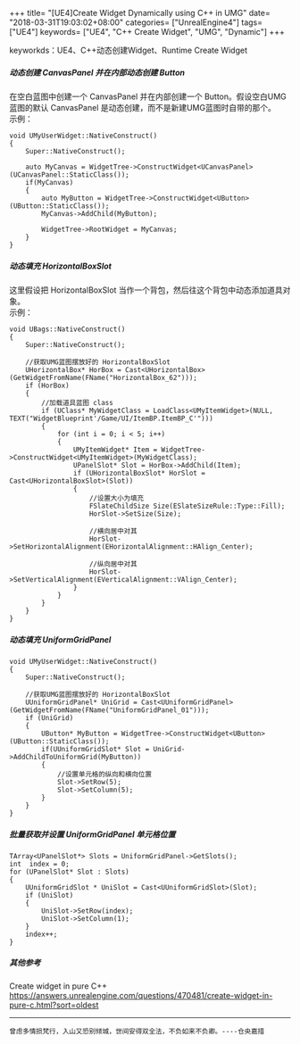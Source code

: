 +++
title= "[UE4]Create Widget Dynamically using C++ in UMG"
date= "2018-03-31T19:03:02+08:00"
categories= ["UnrealEngine4"]
tags= ["UE4"]
keywords= ["UE4", "C++ Create Widget", "UMG", "Dynamic"]
+++

keyworkds：UE4、C++动态创建Widget、Runtime Create Widget

##### 动态创建 CanvasPanel 并在内部动态创建 Button

在空白蓝图中创建一个 CanvasPanel 并在内部创建一个 Button。假设空白UMG蓝图的默认 CanvasPanel 是动态创建，而不是新建UMG蓝图时自带的那个。  
示例：

    void UMyUserWidget::NativeConstruct()
    {
        Super::NativeConstruct();
        
        auto MyCanvas = WidgetTree->ConstructWidget<UCanvasPanel>(UCanvasPanel::StaticClass());
        if(MyCanvas)
        {
            auto MyButton = WidgetTree->ConstructWidget<UButton>(UButton::StaticClass());
            MyCanvas->AddChild(MyButton);
            
            WidgetTree->RootWidget = MyCanvas;
        }
    }
    
##### 动态填充 HorizontalBoxSlot

这里假设把 HorizontalBoxSlot 当作一个背包，然后往这个背包中动态添加道具对象。  
示例：

    void UBags::NativeConstruct()
    {
        Super::NativeConstruct();

        //获取UMG蓝图摆放好的 HorizontalBoxSlot
        UHorizontalBox* HorBox = Cast<UHorizontalBox>(GetWidgetFromName(FName("HorizontalBox_62")));
        if (HorBox)
        {
            //加载道具蓝图 class
            if (UClass* MyWidgetClass = LoadClass<UMyItemWidget>(NULL, TEXT("WidgetBlueprint'/Game/UI/ItemBP.ItemBP_C'")))
            {
                for (int i = 0; i < 5; i++)
                {
                    UMyItemWidget* Item = WidgetTree->ConstructWidget<UMyItemWidget>(MyWidgetClass);
                    UPanelSlot* Slot = HorBox->AddChild(Item);
                    if (UHorizontalBoxSlot* HorSlot = Cast<UHorizontalBoxSlot>(Slot))
                    {
                        //设置大小为填充
                        FSlateChildSize Size(ESlateSizeRule::Type::Fill);
                        HorSlot->SetSize(Size);

                        //横向居中对其
                        HorSlot->SetHorizontalAlignment(EHorizontalAlignment::HAlign_Center);
                        
                        //纵向居中对其
                        HorSlot->SetVerticalAlignment(EVerticalAlignment::VAlign_Center);
                    }
                }
            }
        }
    }

##### 动态填充 UniformGridPanel

    void UMyUserWidget::NativeConstruct()
    {
        Super::NativeConstruct();

        //获取UMG蓝图摆放好的 HorizontalBoxSlot
        UUniformGridPanel* UniGrid = Cast<UUniformGridPanel>(GetWidgetFromName(FName("UniformGridPanel_01")));
        if (UniGrid)
        {
            UButton* MyButton = WidgetTree->ConstructWidget<UButton>(UButton::StaticClass());
            if(UUniformGridSlot* Slot = UniGrid->AddChildToUniformGrid(MyButton))
            {
                //设置单元格的纵向和横向位置
                Slot->SetRow(5);
                Slot->SetColumn(5);
            }
        }
    }

##### 批量获取并设置 UniformGridPanel 单元格位置

    TArray<UPanelSlot*> Slots = UniformGridPanel->GetSlots();
	int  index = 0;
	for (UPanelSlot* Slot : Slots)
	{
		UUniformGridSlot * UniSlot = Cast<UUniformGridSlot>(Slot);
		if (UniSlot)
		{
			UniSlot->SetRow(index);
			UniSlot->SetColumn(1);
		}
		index++;
	}

##### 其他参考
Create widget in pure C++  
https://answers.unrealengine.com/questions/470481/create-widget-in-pure-c.html?sort=oldest

***
`曾虑多情损梵行，入山又恐别倾城，世间安得双全法，不负如来不负卿。----仓央嘉措`